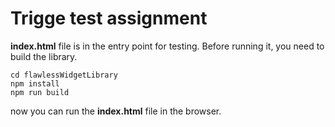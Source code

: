 # Trigge test assignment 

**index.html** file is in the entry point for testing.
Before running it, you need to build the library.

```
cd flawlessWidgetLibrary
npm install
npm run build
```
now you can run the **index.html** file in the browser.